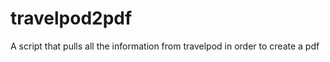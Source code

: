 travelpod2pdf
=============

A script that pulls all the information from travelpod in order to create a pdf
